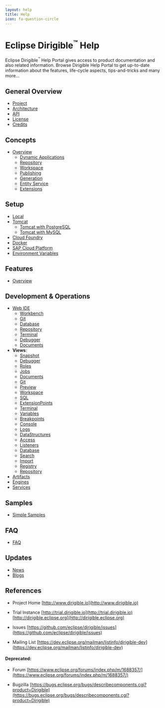 ```yaml
---
layout: help
title: Help
icon: fa-question-circle
---
```


Eclipse Dirigible<sup>&trade;</sup> Help
===

Eclipse Dirigible<sup>&trade;</sup> Help Portal gives access to product documentation and also related information.
Browse Dirigible Help Portal to get up-to-date information about the features, life-cycle aspects, tips-and-tricks and many more...

General Overview
---

* [Project](project.html)
* [Architecture](architecture.html)
* [API](../api/index.html)
* [License](license.html)
* [Credits](credits.html)


Concepts
---

* [Overview](concepts.html)
  * [Dynamic Applications](concepts_dynamic_applications.html)
  * [Repository](concepts_repository.html)
  * [Workspace](concepts_workspace.html)
  * [Publishing](concepts_publishing.html)
  * [Generation](concepts_generation.html)
  * [Entity Service](concepts_entity_service.html)
  * [Extensions](concepts_extensions.html)

Setup
---

* [Local](setup_desktop.html)
* [Tomcat](setup_tomcat.html)
  * [Tomcat with PostgreSQL](setup_tomcat_postgresql.html)
  * [Tomcat with MySQL](setup_tomcat_mysql.html)
* [Cloud Foundry](setup_cloudfoundry.html)
* [Docker](setup_docker.html)
* [SAP Cloud Platform](setup_sapcp.html)
* [Environment Variables](setup_environmen_variables.html)

Features
---

* [Overview](features.html)

Development & Operations
---

* [Web IDE](ide.html)
  * [Workbench](ide_perspective_workbench.html)
  * [Git](ide_perspective_git.html)
  * [Database](ide_perspective_database.html)
  * [Repository](ide_perspective_repository.html) 
  * [Terminal](ide_perspective_terminal.html)
  * [Debugger](ide_perspective_debugger.html)
  * [Documents](ide_perspective_documentsr.html)
* **Views**: 
  * [Snapshot](ide_view_snapshot.html)
  * [Debugger](ide_view_debuggert.html)
  * [Roles](ide_view_roles.html)
  * [Jobs](ide_view_jobs.html)
  * [Documents](ide_view_documents.html)
  * [Git](ide_view_git.html)
  * [Preview](ide_view_preview.html)
  * [Workspace](ide_view_workspace.html)
  * [SQL](ide_view_sql.html)
  * [ExtensionPoints](ide_view_extensionpoints.html)
  * [Terminal](ide_view_terminal.html)
  * [Variables](ide_view_variables.html)
  * [Breakpoints](ide_view_breakpoints.html)
  * [Console](ide_view_console.html)
  * [Logs](ide_view_logs.html)
  * [DataStructures](ide_view_datastructures.html)
  * [Access](ide_view_access.html)
  * [Listeners](ide_view_listeners.html)
  * [Database](ide_view_database.html)
  * [Search](ide_view_search.html)
  * [Import](ide_view_import.html)
  * [Registry](ide_view_registry.html)
  * [Repository](ide_view_repository.html)
* [Artifacts](artifacts.html)
* [Engines](engines.html)
* [Services](services.html)

Samples
---

* [Simple Samples](../samples/index.html)

FAQ
---
* [FAQ](faq.html)


Updates
---

* [News](/news.html)
* [Blogs](/blogs.html)

References
---

- Project Home
[http://www.dirigible.io](http://www.dirigible.io)

- Trial Instance
[http://trial.dirigible.io](http://trial.dirigible.io)
[http://dirigible.eclipse.org](http://dirigible.eclipse.org)

- Issues
[https://github.com/eclipse/dirigible/issues](https://github.com/eclipse/dirigible/issues)

- Mailing List
[https://dev.eclipse.org/mailman/listinfo/dirigible-dev](https://dev.eclipse.org/mailman/listinfo/dirigible-dev)


#### Deprecated:

- Forum
[https://www.eclipse.org/forums/index.php/m/1688357/](https://www.eclipse.org/forums/index.php/m/1688357/)

- Bugzilla
[https://bugs.eclipse.org/bugs/describecomponents.cgi?product=Dirigible](https://bugs.eclipse.org/bugs/describecomponents.cgi?product=Dirigible)
